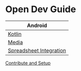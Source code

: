 # Open Dev Guide 

| Android |
|-------------|
|[Kotlin](android/kotlin.md)|
|[Media](android/media.md)|
|[Spreadsheet Integration](android/spreadsheet-integration.md)|

[Contribute and Setup](setup.md)
